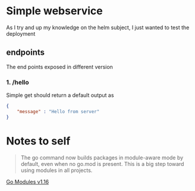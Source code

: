 # Simple webservice
As I try and up my knowledge on the helm subject, I just wanted to test the deployment

## endpoints
The end points exposed in different version

### 1. /hello
Simple get should return a default output as 

```json
{
    "message" : "Hello from server"
}
```

# Notes to self

> The go command now builds packages in module-aware mode by default, even when no go.mod is present. This is a big step toward using modules in all projects.

[Go Modules v1.16](https://blog.golang.org/go116-module-changes)